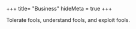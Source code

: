 +++
title= "Business"
hideMeta = true
+++

Tolerate fools, understand fools, and exploit fools.












